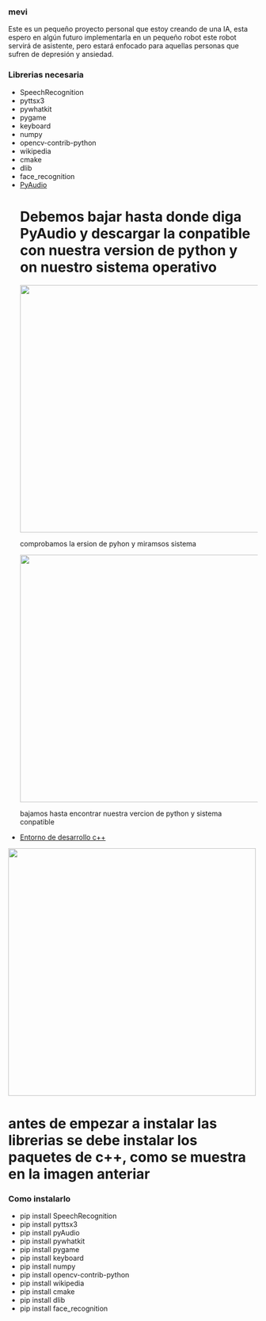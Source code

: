 ### mevi
Este es un pequeño proyecto personal que estoy creando de una IA, esta espero en algún futuro implementarla en un pequeño robot
este robot servirá de asistente, pero estará enfocado para aquellas personas que sufren de depresión y ansiedad.

### Librerias necesaria
- SpeechRecognition
- pyttsx3
- pywhatkit
- pygame
- keyboard
- numpy
- opencv-contrib-python
- wikipedia
- cmake
- dlib
- face_recognition
- <a href="https://www.lfd.uci.edu/~gohlke/pythonlibs/#pyaudio">PyAudio</a><h1>Debemos bajar hasta donde diga PyAudio y descargar la conpatible con nuestra version de python y on nuestro sistema operativo</h1>
<img src="https://www.dropbox.com/s/2pypp36jzezmm2j/python-v.png?raw=1" width="500"><p>comprobamos la ersion de pyhon y miramsos sistema</p>
<img src="https://www.dropbox.com/s/cef9qe41046tylp/python.png?raw=1" width="500"><p>bajamos hasta encontrar nuestra vercion de python y sistema conpatible</p>
- <a href="https://visualstudio.microsoft.com/es/thank-you-downloading-visual-studio/?sku=Community&channel=Release&version=VS2022&source=VSLandingPage&cid=2030&passive=false">Entorno de desarrollo c++</a>
<img src="https://www.dropbox.com/s/i32ynjyjt9mxlz5/c%2B%2B.png?raw=1" width="500">

<h1>antes de empezar a instalar las librerias se debe instalar los paquetes de c++, como se muestra en la imagen anteriar</h1>   

### Como instalarlo
- pip install SpeechRecognition
- pip install pyttsx3
- pip install pyAudio
- pip install pywhatkit
- pip install pygame
- pip install keyboard
- pip install numpy
- pip install opencv-contrib-python
- pip install wikipedia
- pip install cmake
- pip install dlib
- pip install face_recognition